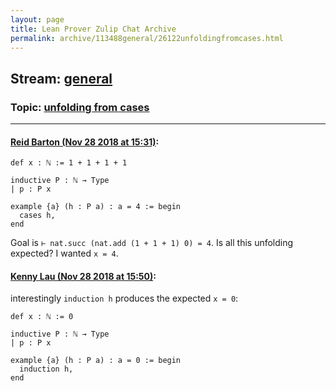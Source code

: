 ```yaml
---
layout: page
title: Lean Prover Zulip Chat Archive 
permalink: archive/113488general/26122unfoldingfromcases.html
---
```


## Stream: [general](index.html)
### Topic: [unfolding from cases](26122unfoldingfromcases.html)

---

#### [Reid Barton (Nov 28 2018 at 15:31)](https://leanprover.zulipchat.com/#narrow/stream/113488-general/topic/unfolding%20from%20cases/near/148714917):
```lean
def x : ℕ := 1 + 1 + 1 + 1

inductive P : ℕ → Type
| p : P x

example {a} (h : P a) : a = 4 := begin
  cases h,
end
```
Goal is `⊢ nat.succ (nat.add (1 + 1 + 1) 0) = 4`. Is all this unfolding expected? I wanted `x = 4`.

#### [Kenny Lau (Nov 28 2018 at 15:50)](https://leanprover.zulipchat.com/#narrow/stream/113488-general/topic/unfolding%20from%20cases/near/148716159):
interestingly `induction h` produces the expected `x = 0`:
```lean
def x : ℕ := 0

inductive P : ℕ → Type
| p : P x

example {a} (h : P a) : a = 0 := begin
  induction h,
end
```

